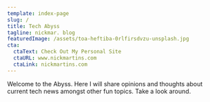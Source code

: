 ```yaml
---
template: index-page
slug: /
title: Tech Abyss
tagline: nickmar. blog
featuredImage: /assets/toa-heftiba-0rlfirsdvzu-unsplash.jpg
cta:
  ctaText: Check Out My Personal Site
  ctaURL: www.nickmartins.com
  ctaLink: nickmartins.com
---
```

Welcome to the Abyss. Here I will share opinions and thoughts about current tech news amongst other fun topics. Take a look around.
